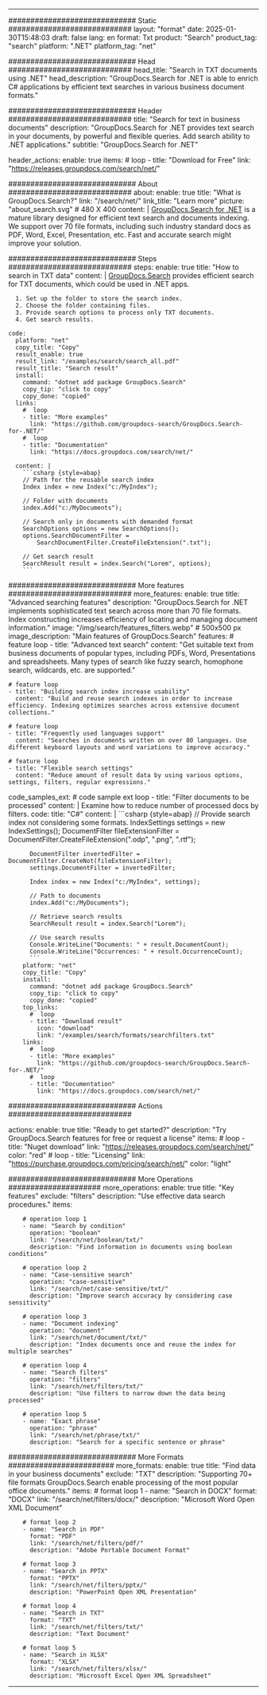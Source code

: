 
---
############################# Static ############################
layout: "format"
date:  2025-01-30T15:48:03
draft: false
lang: en
format: Txt
product: "Search"
product_tag: "search"
platform: ".NET"
platform_tag: "net"

############################# Head ############################
head_title: "Search in TXT documents using .NET"
head_description: "GroupDocs.Search for .NET is able to enrich C# applications by efficient text searches in various business document formats."

############################# Header ############################
title: "Search for text in business documents" 
description: "GroupDocs.Search for .NET provides text search in your documents, by powerful and flexible queries. Add search ability to .NET applications."
subtitle: "GroupDocs.Search for .NET" 

header_actions:
  enable: true
  items:
    #  loop
    - title: "Download for Free"
      link: "https://releases.groupdocs.com/search/net/"
      
############################# About ############################
about:
    enable: true
    title: "What is GroupDocs.Search?"
    link: "/search/net/"
    link_title: "Learn more"
    picture: "about_search.svg" # 480 X 400
    content: |
       [GroupDocs.Search for .NET](/search/net/) is a mature library designed for efficient text search and documents indexing. We support over 70 file formats, including such industry standard docs as PDF, Word, Excel, Presentation, etc. Fast and accurate search might improve your solution.

############################# Steps ############################
steps:
    enable: true
    title: "How to search in TXT data"
    content: |
      [GroupDocs.Search](/search/net/) provides efficient search for TXT documents, which could be used in .NET apps.
      
      1. Set up the folder to store the search index.
      2. Choose the folder containing files.
      3. Provide search options to process only TXT documents.
      4. Get search results.
   
    code:
      platform: "net"
      copy_title: "Copy"
      result_enable: true
      result_link: "/examples/search/search_all.pdf"
      result_title: "Search result"
      install:
        command: "dotnet add package GroupDocs.Search"
        copy_tip: "click to copy"
        copy_done: "copied"
      links:
        #  loop
        - title: "More examples"
          link: "https://github.com/groupdocs-search/GroupDocs.Search-for-.NET/"
        #  loop
        - title: "Documentation"
          link: "https://docs.groupdocs.com/search/net/"
          
      content: |
        ```csharp {style=abap}
        // Path for the reusable search index
        Index index = new Index("c:/MyIndex");

        // Folder with documents
        index.Add("c:/MyDocuments");

        // Search only in documents with demanded format
        SearchOptions options = new SearchOptions();
        options.SearchDocumentFilter = 
            SearchDocumentFilter.CreateFileExtension(".txt");

        // Get search result
        SearchResult result = index.Search("Lorem", options);
        ```            

############################# More features ############################
more_features:
  enable: true
  title: "Advanced searching features"
  description: "GroupDocs.Search for .NET implements sophisticated text search across more than 70 file formats. Index constructing increases efficiency of locating and managing document information."
  image: "/img/search/features_filters.webp" # 500x500 px
  image_description: "Main features of GroupDocs.Search"
  features:
    # feature loop
    - title: "Advanced text search"
      content: "Get suitable text from business documents of popular types, including PDFs, Word, Presentations and spreadsheets. Many types of search like fuzzy search, homophone search, wildcards, etc. are supported."

    # feature loop
    - title: "Building search index increase usability"
      content: "Build and reuse search indexes in order to increase efficiency. Indexing optimizes searches across extensive document collections."

    # feature loop
    - title: "Frequently used languages support"
      content: "Searches in documents written on over 80 languages. Use different keyboard layouts and word variations to improve accuracy."

    # feature loop
    - title: "Flexible search settings"
      content: "Reduce amount of result data by using various options, settings, filters, regular expressions."
      
  code_samples_ext:
    # code sample ext loop
    - title: "Filter documents to be processed"
      content: |
        Examine how to reduce number of processed docs by filters.
      code:
        title: "C#"
        content: |
          ```csharp {style=abap}
          // Provide search index not considering some formats.
          IndexSettings settings = new IndexSettings();
          DocumentFilter fileExtensionFilter = 
            DocumentFilter.CreateFileExtension(".odp", ".png", ".rtf");

          DocumentFilter invertedFilter = DocumentFilter.CreateNot(fileExtensionFilter);
          settings.DocumentFilter = invertedFilter;

          Index index = new Index("c:/MyIndex", settings);
              
          // Path to documents
          index.Add("c:/MyDocuments");

          // Retrieve search results
          SearchResult result = index.Search("Lorem");
          
          // Use search results
          Console.WriteLine("Documents: " + result.DocumentCount);
          Console.WriteLine("Occurrences: " + result.OccurrenceCount);
          ```
        platform: "net"
        copy_title: "Copy"
        install:
          command: "dotnet add package GroupDocs.Search"
          copy_tip: "click to copy"
          copy_done: "copied"
        top_links:
          #  loop
          - title: "Download result"
            icon: "download"
            link: "/examples/search/formats/searchfilters.txt"
        links:
          #  loop
          - title: "More examples"
            link: "https://github.com/groupdocs-search/GroupDocs.Search-for-.NET/"
          #  loop
          - title: "Documentation"
            link: "https://docs.groupdocs.com/search/net/"
            

            


############################# Actions ############################

actions:
  enable: true
  title: "Ready to get started?"
  description: "Try GroupDocs.Search features for free or request a license"
  items:
    #  loop
    - title: "Nuget download"
      link: "https://releases.groupdocs.com/search/net/"
      color: "red"
        #  loop
    - title: "Licensing"
      link: "https://purchase.groupdocs.com/pricing/search/net/"
      color: "light"


############################# More Operations #####################
more_operations:
    enable: true
    title: "Key features"
    exclude: "filters"
    description: "Use effective data search procedures."
    items: 
          
        # operation loop 1
        - name: "Search by condition"
          operation: "boolean"
          link: "/search/net/boolean/txt/"
          description: "Find information in documents using boolean conditions"

        # operation loop 2
        - name: "Case-sensitive search"
          operation: "case-sensitive"
          link: "/search/net/case-sensitive/txt/"
          description: "Improve search accuracy by considering case sensitivity"

        # operation loop 3
        - name: "Document indexing"
          operation: "document"
          link: "/search/net/document/txt/"
          description: "Index documents once and reuse the index for multiple searches"

        # operation loop 4
        - name: "Search filters"
          operation: "filters"
          link: "/search/net/filters/txt/"
          description: "Use filters to narrow down the data being processed"

        # operation loop 5
        - name: "Exact phrase"
          operation: "phrase"
          link: "/search/net/phrase/txt/"
          description: "Search for a specific sentence or phrase"
          
        
          
############################# More Formats ########################
more_formats:
    enable: true
    title: "Find data in your business documents"
    exclude: "TXT"
    description: "Supporting 70+ file formats GroupDocs.Search enable processing of the most popular office documents."
    items: 
        # format loop 1
        - name: "Search in DOCX"
          format: "DOCX"
          link: "/search/net/filters/docx/"
          description: "Microsoft Word Open XML Document"
          
        # format loop 2
        - name: "Search in PDF"
          format: "PDF"
          link: "/search/net/filters/pdf/"
          description: "Adobe Portable Document Format"
          
        # format loop 3
        - name: "Search in PPTX"
          format: "PPTX"
          link: "/search/net/filters/pptx/"
          description: "PowerPoint Open XML Presentation"

        # format loop 4
        - name: "Search in TXT"
          format: "TXT"
          link: "/search/net/filters/txt/"
          description: "Text Document"
          
        # format loop 5
        - name: "Search in XLSX"
          format: "XLSX"
          link: "/search/net/filters/xlsx/"
          description: "Microsoft Excel Open XML Spreadsheet"
  

---